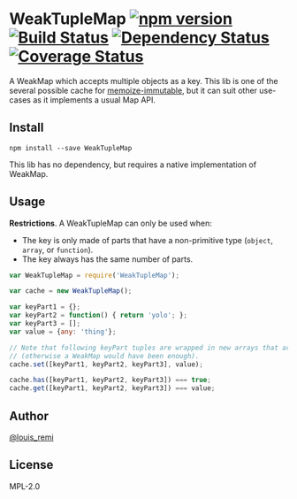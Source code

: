 WeakTupleMap [![npm version](https://badge.fury.io/js/weaktuplemap.svg)](https://badge.fury.io/js/weaktuplemap) [![Build Status](https://travis-ci.org/memoize-immutable/weaktuplemap.svg?branch=master)](https://travis-ci.org/memoize-immutable/weaktuplemap) [![Dependency Status](https://david-dm.org/memoize-immutable/weaktuplemap.svg)](https://david-dm.org/memoize-immutable/weaktuplemap) [![Coverage Status](https://coveralls.io/repos/github/memoize-immutable/weaktuplemap/badge.svg?branch=master)](https://coveralls.io/github/memoize-immutable/weaktuplemap?branch=master)
============

A WeakMap which accepts multiple objects as a key.
This lib is one of the several possible cache for [memoize-immutable](/louisremi/memoize-immutable),
but it can suit other use-cases as it implements a usual Map API.

## Install

`npm install --save WeakTupleMap`

This lib has no dependency, but requires a native implementation of WeakMap.

## Usage

**Restrictions**. A WeakTupleMap can only be used when:
  - The key is only made of parts that have a non-primitive type
    (`object`, `array`, or `function`).
  - The key always has the same number of parts.

```js
var WeakTupleMap = require('WeakTupleMap');

var cache = new WeakTupleMap();

var keyPart1 = {};
var keyPart2 = function() { return 'yolo'; };
var keyPart3 = [];
var value = {any: 'thing'};

// Note that following keyPart tuples are wrapped in new arrays that are !==
// (otherwise a WeakMap would have been enough).
cache.set([keyPart1, keyPart2, keyPart3], value);

cache.has([keyPart1, keyPart2, keyPart3]) === true;
cache.get([keyPart1, keyPart2, keyPart3]) === value;
```

## Author

[@louis_remi](https://twitter.com/louis_remi)

## License

MPL-2.0
